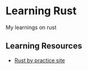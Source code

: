 # Learning Rust

My learnings on rust

## Learning Resources
- [Rust by practice site](https://practice.rs/why-exercise.html)